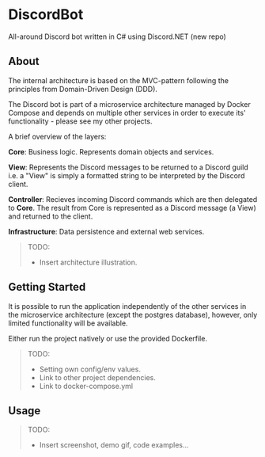 # DiscordBot
All-around Discord bot written in C# using Discord.NET (new repo) 

## About

The internal architecture is based on the MVC-pattern following the principles from Domain-Driven Design (DDD). 

The Discord bot is part of a microservice architecture managed by Docker Compose and depends on multiple other services in order to execute its' functionality - please see my other projects. 

A brief overview of the layers: 

**Core**: Business logic. Represents domain objects and services. 

**View**: Represents the Discord messages to be returned to a Discord guild i.e. a "View" is simply a formatted string to be interpreted by the Discord client. 

**Controller**: Recieves incoming Discord commands which are then delegated to **Core**. The result from Core is represented as a Discord message (a View) and returned to the client.  

**Infrastructure**: Data persistence and external web services. 

> TODO: 
> - Insert architecture illustration.

## Getting Started

It is possible to run the application independently of the other services in the microservice architecture (except the postgres database), however, only limited functionality will be available. 

Either run the project natively or use the provided Dockerfile.

> TODO: 
> - Setting own config/env values.
> - Link to other project dependencies. 
> - Link to docker-compose.yml 
 

## Usage 

> TODO:
> - Insert screenshot, demo gif, code examples... 

